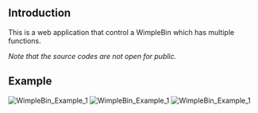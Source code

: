 ## Introduction
This is a web application that control a WimpleBin which has multiple functions.

*Note that the source codes are not open for public.*

## Example
![WimpleBin_Example_1](/wimplebin/wimplebin-debug.png)
![WimpleBin_Example_1](/wimplebin/wimplebin-debug.png)
![WimpleBin_Example_1](/wimplebin/wimplebin-debug.png)

